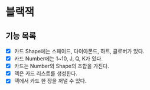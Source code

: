 # 블랙잭

## 기능 목록

- [x] 카드 Shape에는 스페이드, 다이아몬드, 하트, 클로버가 있다.
- [x] 카드 Number에는 1~10, J, Q, K가 있다.
- [x] 카드는 Number와 Shape의 조합을 가진다.
- [x] 덱은 카드 리스트를 생성한다.
- [x] 덱에서 카드 한 장을 꺼낼 수 있다.